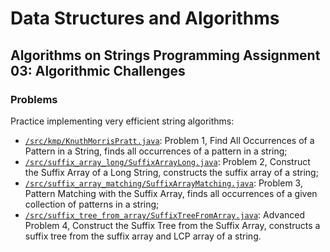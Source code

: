 # Data Structures and Algorithms
## Algorithms on Strings Programming Assignment 03: Algorithmic Challenges
### Problems
Practice implementing very efficient string algorithms:
* [`/src/kmp/KnuthMorrisPratt.java`](src/kmp/KnuthMorrisPratt.java): Problem 1, Find All Occurrences of a Pattern in a String, finds all occurrences of a pattern in a string;
* [`/src/suffix_array_long/SuffixArrayLong.java`](src/suffix_array_long/SuffixArrayLong.java): Problem 2, Construct the Suffix Array of a Long String, constructs the suffix array of a string;
* [`/src/suffix_array_matching/SuffixArrayMatching.java`](src/suffix_array_matching/SuffixArrayMatching.java): Problem 3, Pattern Matching with the Suffix Array, finds all occurrences of a given collection of patterns in a string;
* [`/src/suffix_tree_from_array/SuffixTreeFromArray.java`](src/suffix_tree_from_array/SuffixTreeFromArray.java): Advanced Problem 4, Construct the Suffix Tree from the Suffix Array, constructs a suffix tree from the suffix array and LCP array of a string.
